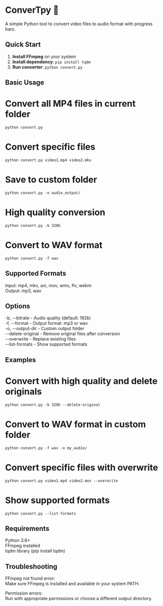 # ConverTpy 🎵

A simple Python tool to convert video files to audio format with progress bars.

## Quick Start

1. **Install FFmpeg** on your system
2. **Install dependency**: `pip install tqdm`
3. **Run converter**: `python convert.py`

## Basic Usage

# Convert all MP4 files in current folder
`python convert.py`

# Convert specific files
`python convert.py video1.mp4 video2.mkv`

# Save to custom folder
`python convert.py -o audio_output/`

# High quality conversion
`python convert.py -b 320k`

# Convert to WAV format
`python convert.py -f wav`

## Supported Formats

Input: mp4, mkv, avi, mov, wmv, flv, webm  
Output: mp3, wav

## Options

-b, --bitrate - Audio quality (default: 192k)  
-f, --format - Output format: mp3 or wav  
-o, --output-dir - Custom output folder  
--delete-original - Remove original files after conversion  
--overwrite - Replace existing files  
--list-formats - Show supported formats

## Examples

# Convert with high quality and delete originals
`python convert.py -b 320k --delete-original`

# Convert to WAV format in custom folder
`python convert.py -f wav -o my_audio/`

# Convert specific files with overwrite
`python convert.py video1.mp4 video2.mov --overwrite`

# Show supported formats
`python convert.py --list-formats`

## Requirements

Python 3.6+  
FFmpeg installed  
tqdm library (pip install tqdm)

## Troubleshooting

FFmpeg not found error:  
Make sure FFmpeg is installed and available in your system PATH.


Permission errors:  
Run with appropriate permissions or choose a different output directory.
